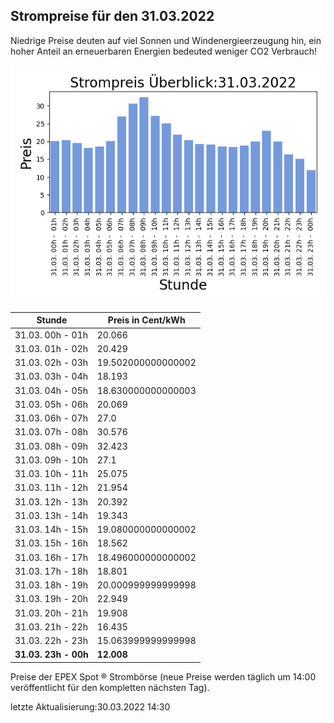 
## Strompreise für den 31.03.2022

Niedrige Preise deuten auf viel Sonnen und Windenergieerzeugung hin, ein hoher Anteil an erneuerbaren Energien bedeuted weniger CO2 Verbrauch!

![Strompreis übersicht](imgs/strompreis_uebersicht.png)

| Stunde | Preis in Cent/kWh |
|---|---|
| 31.03. 00h -  01h | 20.066 | 
| 31.03. 01h -  02h | 20.429 | 
| 31.03. 02h -  03h | 19.502000000000002 | 
| 31.03. 03h -  04h | 18.193 | 
| 31.03. 04h -  05h | 18.630000000000003 | 
| 31.03. 05h -  06h | 20.069 | 
| 31.03. 06h -  07h | 27.0 | 
| 31.03. 07h -  08h | 30.576 | 
| 31.03. 08h -  09h | 32.423 | 
| 31.03. 09h -  10h | 27.1 | 
| 31.03. 10h -  11h | 25.075 | 
| 31.03. 11h -  12h | 21.954 | 
| 31.03. 12h -  13h | 20.392 | 
| 31.03. 13h -  14h | 19.343 | 
| 31.03. 14h -  15h | 19.080000000000002 | 
| 31.03. 15h -  16h | 18.562 | 
| 31.03. 16h -  17h | 18.496000000000002 | 
| 31.03. 17h -  18h | 18.801 | 
| 31.03. 18h -  19h | 20.000999999999998 | 
| 31.03. 19h -  20h | 22.949 | 
| 31.03. 20h -  21h | 19.908 | 
| 31.03. 21h -  22h | 16.435 | 
| 31.03. 22h -  23h | 15.063999999999998 | 
| **31.03. 23h -  00h** | **12.008** | 

Preise der EPEX Spot ® Strombörse (neue Preise werden täglich um 14:00 veröffentlicht für den kompletten nächsten Tag).

letzte Aktualisierung:30.03.2022 14:30